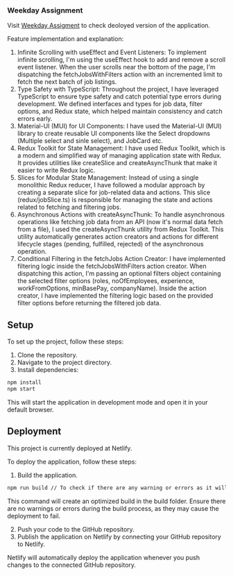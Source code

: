 ### Weekday Assignment
Visit [Weekday Assigment](https://subhash-weekday-assignment.netlify.app) to check deoloyed version of the application.

Feature implementation and explanation: 
1. Infinite Scrolling with useEffect and Event Listeners: To implement infinite scrolling, I'm using the useEffect hook to add and remove a scroll event listener. When the user scrolls near the bottom of the page, I'm dispatching the fetchJobsWithFilters action with an incremented limit to fetch the next batch of job listings.
2. Type Safety with TypeScript: Throughout the project, I have leveraged TypeScript to ensure type safety and catch potential type errors during development. We defined interfaces and types for job data, filter options, and Redux state, which helped maintain consistency and catch errors early.
3. Material-UI (MUI) for UI Components: I have used the Material-UI (MUI) library to create reusable UI components like the Select dropdowns (Multiple select and sinle select), and JobCard etc.
4. Redux Toolkit for State Management: I have used Redux Toolkit, which is a modern and simplified way of managing application state with Redux. It provides utilities like createSlice and createAsyncThunk that make it easier to write Redux logic.
5. Slices for Modular State Management: Instead of using a single monolithic Redux reducer, I have followed a modular approach by creating a separate slice for job-related data and actions. This slice (redux/jobSlice.ts) is responsible for managing the state and actions related to fetching and filtering jobs.
6. Asynchronous Actions with createAsyncThunk: To handle asynchronous operations like fetching job data from an API (now it's normal data fetch from a file), I used the createAsyncThunk utility from Redux Toolkit. This utility automatically generates action creators and actions for different lifecycle stages (pending, fulfilled, rejected) of the asynchronous operation.
7. Conditional Filtering in the fetchJobs Action Creator: I have implemented filtering logic inside the fetchJobsWithFilters action creator. When dispatching this action, I'm passing an optional filters object containing the selected filter options (roles, noOfEmployees, experience, workFromOptions, minBasePay, companyName). Inside the action creator, I have implemented the filtering logic based on the provided filter options before returning the filtered job data.

## Setup
To set up the project, follow these steps:

1. Clone the repository.
2. Navigate to the project directory.
3. Install dependencies:

```sh
npm install
npm start
```

This will start the application in development mode and open it in your default browser.

## Deployment
This project is currently deployed at Netlify.

To deploy the application, follow these steps:
1. Build the application.
```sh
npm run build // To check if there are any warning or errors as it will fail the build.
```

This command will create an optimized build in the build folder. Ensure there are no warnings or errors during the build process, as they may cause the deployment to fail.

2. Push your code to the GitHub repository.
3. Publish the application on Netlify by connecting your GitHub repository to Netlify.

Netlify will automatically deploy the application whenever you push changes to the connected GitHub repository.